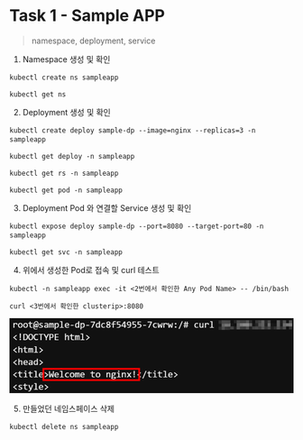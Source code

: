 # Task 1 - Sample APP

> namespace, deployment, service

1. Namespace 생성 및 확인 
```
kubectl create ns sampleapp
```

```
kubectl get ns
```

2. Deployment 생성 및 확인
```
kubectl create deploy sample-dp --image=nginx --replicas=3 -n sampleapp
```

```
kubectl get deploy -n sampleapp
```
```
kubectl get rs -n sampleapp
```
```
kubectl get pod -n sampleapp
```

3. Deployment Pod 와 연결할 Service 생성 및 확인
```
kubectl expose deploy sample-dp --port=8080 --target-port=80 -n sampleapp
```

```
kubectl get svc -n sampleapp
```

4. 위에서 생성한 Pod로 접속 및 curl 테스트
```
kubectl -n sampleapp exec -it <2번에서 확인한 Any Pod Name> -- /bin/bash
```
```
curl <3번에서 확인한 clusterip>:8080
```

![](../img/L1T4-4.png)


5. 만들었던 네임스페이스 삭제

```
kubectl delete ns sampleapp
```

